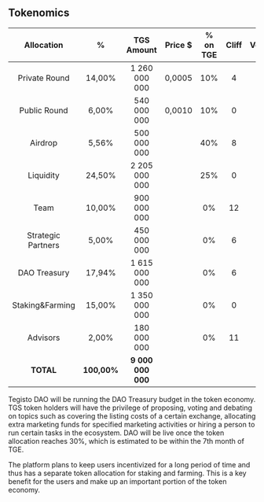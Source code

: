 ﻿## Tokenomics
|   **Allocation**   |    **%**    |   **TGS Amount**  | **Price $** | **% on TGE** | **Cliff** | **Vesting** |
|:------------------:|:-----------:|:-----------------:|:-----------:|:------------:|:---------:|:-----------:|
|    Private Round   |    14,00%   |   1 260 000 000   |    0,0005   |      10%     |     4     |      10     |
|    Public Round    |    6,00%    |    540 000 000    |    0,0010   |      10%     |     0     |      4      |
|       Airdrop      |    5,56%    |    500 000 000    |             |      40%     |     8     |      12     |
|      Liquidity     |    24,50%   |   2 205 000 000   |             |      25%     |     0     |      36     |
|        Team        |    10,00%   |    900 000 000    |             |      0%      |     12    |      24     |
| Strategic Partners |    5,00%    |    450 000 000    |             |      0%      |     6     |      12     |
|    DAO Treasury    |    17,94%   |   1 615 000 000   |             |      0%      |     6     |      30     |
|   Staking&Farming  |    15,00%   |   1 350 000 000   |             |      0%      |     0     |      24     |
|      Advisors      |    2,00%    |    180 000 000    |             |      0%      |     11    |      12     |
|      **TOTAL**     | **100,00%** | **9 000 000 000** |             |              |           |             |

Tegisto DAO will be running the DAO Treasury budget in the token economy. TGS token holders will have the privilege of proposing, voting and debating on topics such as covering the listing costs of a certain exchange, allocating extra marketing funds for specified marketing activities or hiring a person to run certain tasks in the ecosystem. DAO will be live once the token allocation reaches 30%, which is estimated to be within the 7th month of TGE.

The platform plans to keep users incentivized for a long period of time and thus has a separate token allocation for staking and farming. This is a key benefit for the users and make up an important portion of the token economy.
